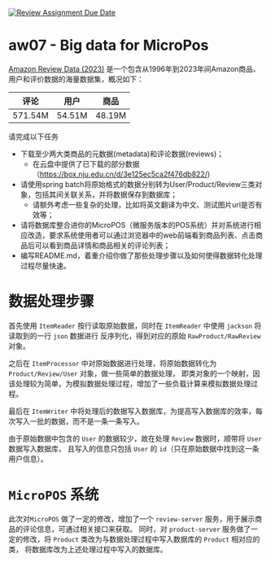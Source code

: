 [![Review Assignment Due Date](https://classroom.github.com/assets/deadline-readme-button-24ddc0f5d75046c5622901739e7c5dd533143b0c8e959d652212380cedb1ea36.svg)](https://classroom.github.com/a/o_U346wD)
# aw07 - Big data for MicroPos


[Amazon Review Data (2023)](https://amazon-reviews-2023.github.io/) 是一个包含从1996年到2023年间Amazon商品、用户和评价数据的海量数据集，概况如下：

|评论| 用户 | 商品 |
|--| -- | -- |
|571.54M|54.51M|48.19M|


请完成以下任务

- 下载至少两大类商品的元数据(metadata)和评论数据(reviews)；
  - 在云盘中提供了已下载的部分数据（https://box.nju.edu.cn/d/3e125ec5ca2f476db822/)
- 请使用spring batch将原始格式的数据分别转为User/Product/Review三类对象，包括其间关联关系，并将数据保存到数据库；
  - 请额外考虑一些复杂的处理，比如将英文翻译为中文、测试图片url是否有效等；
- 请将数据库整合进你的MicroPOS（微服务版本的POS系统）并对系统进行相应改造，要求系统使用者可以通过浏览器中的web前端看到商品列表、点击商品后可以看到商品详情和商品相关的评论列表；
- 编写README.md，着重介绍你做了那些处理步骤以及如何使得数据转化处理过程尽量快速。

# 数据处理步骤

首先使用 `ItemReader` 按行读取原始数据，同时在 `ItemReader` 中使用 `jackson` 将读取到的一行 `json` 数据进行
反序列化，得到对应的原始 `RawProduct/RawReview` 对象。

之后在 `ItemProcessor` 中对原始数据进行处理，将原始数据转化为 `Product/Review/User` 对象，做一些简单的数据处理，
即类对象的一个映射，因该处理较为简单，为模拟数据处理过程，增加了一些负载计算来模拟数据处理过程。

最后在 `ItemWriter` 中将处理后的数据写入数据库，为提高写入数据库的效率，每次写入一批的数据，而不是一条一条写入。

由于原始数据中包含的 `User` 的数据较少，故在处理 `Review` 数据时，顺带将 `User` 数据写入数据库，
且写入的信息只包括 `User` 的 `id`（只在原始数据中找到这一条用户信息）。

# `MicroPOS` 系统

此次对`MicroPOS` 做了一定的修改，增加了一个 `review-server` 服务，用于展示商品的评论信息，可通过相关接口来获取。
同时，对 `product-server` 服务做了一定的修改，将 `Product` 类改为与数据处理过程中写入数据库的 `Product` 相对应的类，
将数据库改为上述处理过程中写入的数据库。